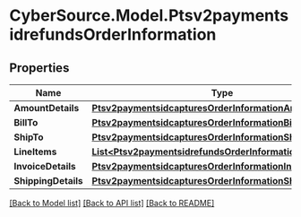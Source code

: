 # CyberSource.Model.Ptsv2paymentsidrefundsOrderInformation
## Properties

Name | Type | Description | Notes
------------ | ------------- | ------------- | -------------
**AmountDetails** | [**Ptsv2paymentsidcapturesOrderInformationAmountDetails**](Ptsv2paymentsidcapturesOrderInformationAmountDetails.md) |  | [optional] 
**BillTo** | [**Ptsv2paymentsidcapturesOrderInformationBillTo**](Ptsv2paymentsidcapturesOrderInformationBillTo.md) |  | [optional] 
**ShipTo** | [**Ptsv2paymentsidcapturesOrderInformationShipTo**](Ptsv2paymentsidcapturesOrderInformationShipTo.md) |  | [optional] 
**LineItems** | [**List&lt;Ptsv2paymentsidrefundsOrderInformationLineItems&gt;**](Ptsv2paymentsidrefundsOrderInformationLineItems.md) |  | [optional] 
**InvoiceDetails** | [**Ptsv2paymentsidcapturesOrderInformationInvoiceDetails**](Ptsv2paymentsidcapturesOrderInformationInvoiceDetails.md) |  | [optional] 
**ShippingDetails** | [**Ptsv2paymentsidcapturesOrderInformationShippingDetails**](Ptsv2paymentsidcapturesOrderInformationShippingDetails.md) |  | [optional] 

[[Back to Model list]](../README.md#documentation-for-models) [[Back to API list]](../README.md#documentation-for-api-endpoints) [[Back to README]](../README.md)

